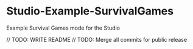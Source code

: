 # Studio-Example-SurvivalGames

Example Survival Games mode for the Studio

// TODO: WRITE README
// TODO: Merge all commits for public release
